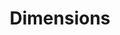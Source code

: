 ---
layout: default
bigquery: https://console.cloud.google.com/bigquery?p=covid-19-dimensions-ai&page=table&d=data&t=publications
contributors: Digital Science, https://www.digital-science.com/
cost: Free for personal, non-commercial use.
description: Dimensions contains more than 100 million publications, ranging from
  articles published in scholarly journals, books and book chapters, to preprints
  and conference proceedings. All publications are contextualized with linked data
  sets, funding, publications, patents, clinical trials, and policy documents. You
  can also view associated categories, funders, institutions, and researcher profiles.
documentation: https://docs.dimensions.ai/bigquery/index.html
last_edit: 04/13/2022, 04:04:58
location: https://www.dimensions.ai/products/free/
maintained_by: Digital Science, https://www.digital-science.com/
schema_fields:
- start_date
- embargo_date
- resulting_publication_ids
- research_org_cities
- repository_id
- category_icrp_ct
- priority_date
- pages
- supporting_grant_ids
- cited_by_ids
- types
- acronym
- pmid
- category_bra
- clinical_trial_ids
- funding_amount
- date_imported_gbq
- grant_number
- subtitles
- conference
- research_orgs
- journal_lists
- research_org_state_names
- repository_name
- mesh_terms
- original_assignee
- priority_year
- research_org_state_codes
- acronyms
- funding_usd
- organisation_details
- ipcr
- research_org_city_names
- cpc
- category_uoa
- publication_year
- original_assignee_orgs
- filing_status
- filing_year
- source_id
- funder_orgs
- eisbn
- funder_org_acronyms
- title
- granted_date
- associated_publication_pmid
- volume
- editors
- current_assignee_orgs
- abstract
- expiration_year
- isbn
- current_assignee_countries
- application_number
- category_sdg
- funding_cny
- current_assignee
- citations_count
- metrics
- inventor_names
- investigators
- book_series_title
- funding_nzd
- kind
- resulting_publication_doi
- associated_publication_doi
- external_ids
- publication_ids
- established
- open_access_categories
- end_date
- date_online
- funding_jpy
- family_members_ids
- description
- citations
- authors
- assignee_countries
- research_org_countries
- open_access_categories_v2
- publisher
- categories
- funding_gbp
- funding_currency
- phase
- associated_grant_ids
- legal_events
- issue
- citation_string
- email_address
- year
- status
- publication_date
- funder_org_state_codes
- original_assignee_countries
- date_inserted
- category_hrcs_rac
- registry
- original_title
- interventions
- parent_id
- id
- funder_countries
- repository_url
- expiration_date
- name
- family_id
- funding_aud
- date_normal
- patent_ids
- start_year
- funding_cad
- labels
- acknowledgements
- funding_eur
- gender
- language
- pmcid
- original_abstract
- family_count
- wikipedia_url
- date
- legal_status
- funding_details
- funder_org
- funder_org_countries
- altmetrics
- book_title
- end_year
- created_date
- category_rcdc
- foa_number
- associated_publication_arxiv_id
- license
- journal
- research_org_country_names
- mesh_headings
- date_modified
- granted_year
- relationships
- active_years
- arxiv_id
- assignee_orgs
- category_icrp_cso
- funding_chf
- type
- conditions
- links
- reference_ids
- concepts
- brief_title
- doi
- jurisdiction
- funder_org_cities
- filing_date
- aliases
- linkout
- address
- category_hrcs_hc
- date_print
- proceedings_title
- category_hra
- category_for
- researcher_ids
- associated_publication_id
shortname: dimensions
tags:
- scholarly literature
- patents
- funding
- clinical trials
- academic profiles
terms_of_use: 'Use of both the Dimensions COVID-19 dataset and full Dimensions dataset
  are subject to the Dimensions Terms of use: https://www.dimensions.ai/policies-terms-legal '
title: Dimensions
uuid: dcff88bd-fe6b-4fdb-8159-809bf9d7bc1c
---